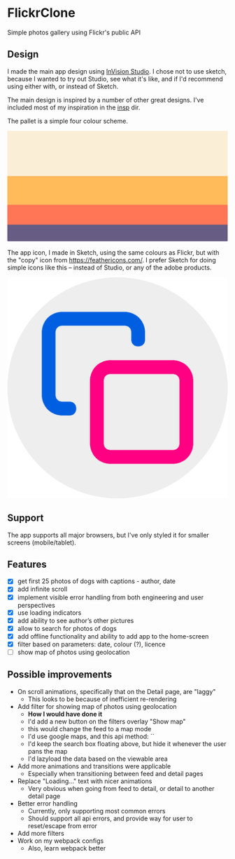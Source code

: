 # FlickrClone
Simple photos gallery using Flickr's public API

## Design
I made the main app design using [InVision Studio](https://www.invisionapp.com/studio). I chose not to use sketch, because I wanted to try out Studio, see what it's like, and if I'd recommend using either with, or instead of Sketch.

The main design is inspired by a number of other great designs. I've included most of my inspiration in the [insp](/insp) dir.

The pallet is a simple four colour scheme.

![Palette](/insp/Palette.png)

The app icon, I made in Sketch, using the same colours as Flickr, but with the "copy" icon from https://feathericons.com/. I prefer Sketch for doing simple icons like this – instead of Studio, or any of the adobe products.

![Icon](/assets/media/android-chrome-512x512.png)

## Support
The app supports all major browsers, but I've only styled it for smaller screens (mobile/tablet).

## Features
- [x] get first 25 photos of dogs with captions - author, date
- [x] add infinite scroll
- [x] implement visible error handling from both engineering and user perspectives
- [x] use loading indicators
- [x] add ability to see author’s other pictures
- [x] allow to search for photos of dogs
- [x] add offline functionality and ability to add app to the home-screen
- [x] filter based on parameters: date, colour (?), licence
- [ ] show map of photos using geolocation

## Possible improvements
- On scroll animations, specifically that on the Detail page, are "laggy"
    - This looks to be because of inefficient re-rendering
- Add filter for showing map of photos using geolocation
    - **How I would have done it**
    - I'd add a new button on the filters overlay "Show map"
    - this would change the feed to a map mode
    - I'd use google maps, and this api method: ``
    - I'd keep the search box floating above, but hide it whenever the user pans the map
    - I'd lazyload the data based on the viewable area
- Add more animations and transitions were applicable
    - Especially when transitioning between feed and detail pages
- Replace "Loading..." text with nicer animations
    - Very obvious when going from feed to detail, or detail to another detail page
- Better error handling
    - Currently, only supporting most common errors
    - Should support all api errors, and provide way for user to reset/escape from error
- Add more filters
- Work on my webpack configs
    - Also, learn webpack better
